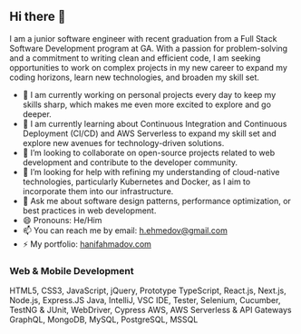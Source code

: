 ## Hi there 👋

I am a junior software engineer with recent graduation from a Full Stack Software Development program at GA. With a passion for problem-solving and a commitment to writing clean and efficient code, I am seeking opportunities to work on complex projects in my new career to expand my coding horizons, learn new technologies, and broaden my skill set.

- 🔭 I am currently working on personal projects every day to keep my skills sharp, which makes me even more excited to explore and go deeper.
- 🌱 I am currently learning about Continuous Integration and Continuous Deployment (CI/CD) and AWS Serverless to expand my skill set and explore new avenues for technology-driven solutions.
- 👯 I’m looking to collaborate on open-source projects related to web development and contribute to the developer community.
- 🤔 I’m looking for help with refining my understanding of cloud-native technologies, particularly Kubernetes and Docker, as I aim to incorporate them into our infrastructure.
- 💬 Ask me about software design patterns, performance optimization, or best practices in web development.
- 😄 Pronouns: He/Him
- 📫 You can reach me by email: h.ehmedov@gmail.com
- ⚡ My portfolio: [hanifahmadov.com](https://hanifahmadov.com/)

### Web & Mobile Development
HTML5, CSS3, JavaScript, jQuery, Prototype
TypeScript, React.js, Next.js, Node.js, Express.JS
Java, IntelliJ, VSC IDE, 
Tester, Selenium, Cucumber, TestNG & JUnit, WebDriver, Cypress
AWS, AWS Serverless & API Gateways
GraphQL, MongoDB, MySQL, PostgreSQL, MSSQL




